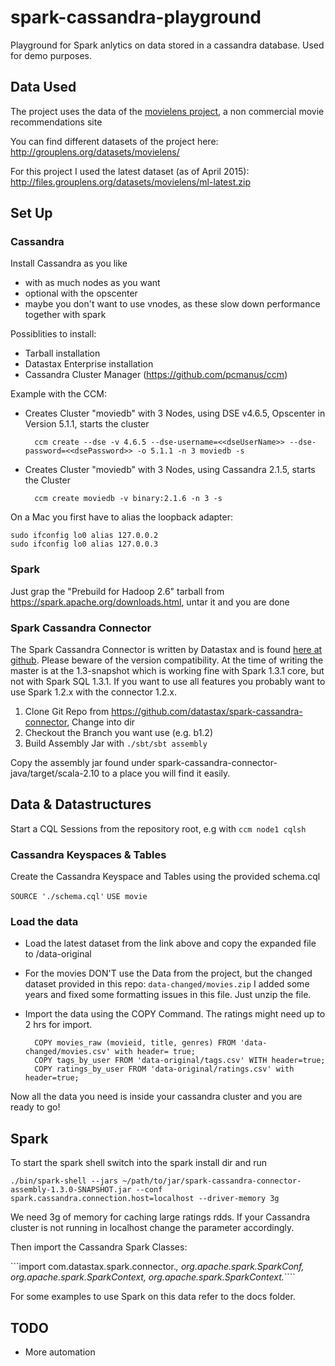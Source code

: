 # spark-cassandra-playground

Playground for Spark anlytics on data stored in a cassandra database. Used for demo purposes.

## Data Used
The project uses the data of the [movielens project](http://www.movielens.org), a non commercial movie recommendations site 

You can find different datasets of the project here: http://grouplens.org/datasets/movielens/

For this project I used the latest dataset (as of April 2015): http://files.grouplens.org/datasets/movielens/ml-latest.zip

## Set Up 

### Cassandra
Install Cassandra as you like 
- with as much nodes as you want
- optional with the opscenter
- maybe you don't want to use vnodes, as these slow down performance together with spark

Possiblities to install:
- Tarball installation
- Datastax Enterprise installation
- Cassandra Cluster Manager (https://github.com/pcmanus/ccm)

Example with the CCM:
- Creates Cluster "moviedb" with 3 Nodes, using DSE v4.6.5, Opscenter in Version 5.1.1, starts the cluster

        ccm create --dse -v 4.6.5 --dse-username=<<dseUserName>> --dse-password=<<dsePassword>> -o 5.1.1 -n 3 moviedb -s

- Creates Cluster "moviedb" with 3 Nodes, using Cassandra 2.1.5, starts the Cluster

        ccm create moviedb -v binary:2.1.6 -n 3 -s

On a Mac you first have to alias the loopback adapter:

```
sudo ifconfig lo0 alias 127.0.0.2
sudo ifconfig lo0 alias 127.0.0.3
```

### Spark

Just grap the "Prebuild for Hadoop 2.6" tarball from https://spark.apache.org/downloads.html, untar it and you are done

### Spark Cassandra Connector

The Spark Cassandra Connector is written by Datastax and is found [here at github](https://github.com/datastax/spark-cassandra-connector). Please beware of the version compatibility. At the time of writing the master is at the 1.3-snapshot which is working fine with Spark 1.3.1 core, but not with Spark SQL 1.3.1. If you want to use all features you probably want to use Spark 1.2.x with the connector 1.2.x.

1. Clone Git Repo from https://github.com/datastax/spark-cassandra-connector, Change into dir
2. Checkout the Branch you want use (e.g. b1.2)
3. Build Assembly Jar with `./sbt/sbt assembly`

Copy the assembly jar found under spark-cassandra-connector-java/target/scala-2.10 to a place you will find it easily.

## Data & Datastructures

Start a CQL Sessions from the repository root, e.g with ```ccm node1 cqlsh```

### Cassandra Keyspaces & Tables

Create the Cassandra Keyspace and Tables using the provided schema.cql

```SOURCE './schema.cql'```
```USE movie```

### Load the data

- Load the latest dataset from the link above and copy the expanded file to <repository root>/data-original
- For the movies DON'T use the Data from the project, but the changed dataset provided in this repo: `data-changed/movies.zip` I added some years and fixed some formatting issues in this file. Just unzip the file.
- Import the data using the COPY Command. The ratings might need up to 2 hrs for import.

        COPY movies_raw (movieid, title, genres) FROM 'data-changed/movies.csv' with header= true;
        COPY tags_by_user FROM 'data-original/tags.csv' WITH header=true;
        COPY ratings_by_user FROM 'data-original/ratings.csv' with header=true; 

Now all the data you need is inside your cassandra cluster and you are ready to go!

## Spark

To start the spark shell switch into the spark install dir and run 

```./bin/spark-shell --jars ~/path/to/jar/spark-cassandra-connector-assembly-1.3.0-SNAPSHOT.jar --conf spark.cassandra.connection.host=localhost --driver-memory 3g ```

We need 3g of memory for caching large ratings rdds. If your Cassandra cluster is not running in localhost change the parameter accordingly.

Then import the Cassandra Spark Classes:

```import com.datastax.spark.connector._, org.apache.spark.SparkConf, org.apache.spark.SparkContext, org.apache.spark.SparkContext._````

For some examples to use Spark on this data refer to the docs folder.

## TODO

- More automation
